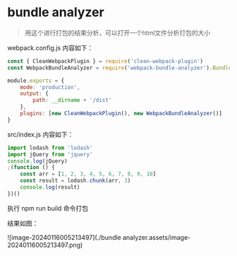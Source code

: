# bundle analyzer

> 用这个进行打包的结果分析，可以打开一个html文件分析打包的大小

webpack.config.js 内容如下：

~~~js
const { CleanWebpackPlugin } = require('clean-webpack-plugin')
const WebpackBundleAnalyzer = require('webpack-bundle-analyzer').BundleAnalyzerPlugin

module.exports = {
	mode: 'production',
	output: {
		path: __dirname + '/dist'
	},
	plugins: [new CleanWebpackPlugin(), new WebpackBundleAnalyzer()]
}
~~~

src/index.js 内容如下：

~~~js
import lodash from 'lodash'
import jQuery from 'jquery'
console.log(jQuery)
;(function () {
	const arr = [1, 2, 3, 4, 5, 6, 7, 8, 9, 10]
	const result = lodash.chunk(arr, 3)
	console.log(result)
})()
~~~

执行 npm run build 命令打包

结果如图：

![image-20240116005213497](./bundle analyzer.assets/image-20240116005213497.png)